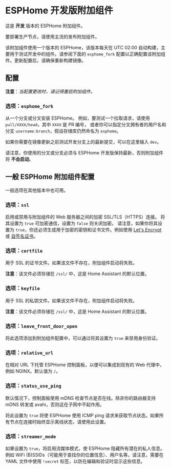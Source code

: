 # ESPHome 开发版附加组件

这是 **开发** 版本的 ESPHome 附加组件。

要部署生产节点，请使用主流的发布附加组件。

该附加组件使用一个版本的 ESPHome，该版本每天在 UTC 02:00 自动构建，主要用于测试开发中的组件。请参阅下面的 `esphome_fork` 配置以正确配置该附加组件。更新配置后，请确保重新构建镜像。

## 配置

**注意**：_当配置更改时，请记得重启附加组件。_

### 选项：`esphome_fork`

从一个分支或分叉安装 ESPHome。
例如，要测试一个拉取请求，请使用 `pull/XXXX/head`，其中 `XXXX` 是 PR 编号，
或者你可以指定分叉拥有者的用户名和分支 `username:branch`，假设存储库仍然命名为 `esphome`。

如果你需要在镜像更新之前测试开发分支上的最新提交，可以在这里输入 `dev`。

请注意，你使用的分叉或分支必须与 ESPHome 开发版保持最新，否则附加组件将 **不会启动**。

## 一般 ESPHome 附加组件配置

一般选项在其他版本中也可用。

### 选项：`ssl`

启用或禁用与附加组件的 Web 服务器之间的加密 SSL/TLS（HTTPS）连接。
将其设置为 `true` 可加密通信，设置为 `false` 则关闭加密。
请注意，如果你将其设置为 `true`，你还必须生成用于加密的密钥和证书文件。例如使用 [Let's Encrypt](https://www.home-assistant.io/addons/lets_encrypt/) 或 [自签名证书](https://www.home-assistant.io/docs/ecosystem/certificates/tls_self_signed_certificate/)。

### 选项：`certfile`

用于 SSL 的证书文件。如果该文件不存在，附加组件启动将失败。

**注意**：该文件必须存储在 `/ssl/` 中，这是 Home Assistant 的默认位置。

### 选项：`keyfile`

用于 SSL 的私钥文件。如果该文件不存在，附加组件启动将失败。

**注意**：该文件必须存储在 `/ssl/` 中，这是 Home Assistant 的默认位置。

### 选项：`leave_front_door_open`

将此选项添加到附加组件配置中，可以通过将其设置为 `true` 来禁用身份验证。

### 选项：`relative_url`

在相对 URL 下托管 ESPHome 控制面板，以便可以集成到现有的 Web 代理中，例如 NGINX。默认值为 `/`。

### 选项：`status_use_ping`

默认情况下，控制面板使用 mDNS 检查节点是否在线。除非你的路由器支持 mDNS 转发或 avahi，否则这在子网中不起作用。

将此设置为 `true` 将使 ESPHome 使用 ICMP ping 请求来获取节点状态。如果所有节点在连接时始终显示离线状态，请使用此设置。

### 选项：`streamer_mode`

如果设置为 `true`，将启用流媒体模式，使 ESPHome 隐藏所有潜在的私人信息。例如 WiFi (B)SSIDs（可能用于查找你的位置信息）、用户名等。请注意，需要在 YAML 文件中使用 `!secret` 标签，以防在编辑和验证时显示这些信息。
